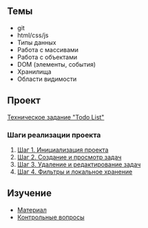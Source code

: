 ## Темы
- git
- html/css/js
- Типы данных
- Работа с массивами
- Работа с объектами
- DOM (элементы, события)
- Хранилища
- Области видимости
## Проект
[Техническое задание "Todo List"](/projects/todo-list/index.md)
### Шаги реализации проекта
1. [Шаг 1. Инициализация проекта](projects/todo-list/steps/step-1.md)
2. [Шаг 2. Создание и просмотр задач](projects/todo-list/steps/step-2.md)
3. [Шаг 3. Удаление и редактирование задач](projects/todo-list/steps/step-3.md)
4. [Шаг 4. Фильтры и локальное хранение](projects/todo-list/steps/step-4.md)
## Изучение
* [Материал](./learn.md)
* [Контрольные вопросы](./questions.md)
